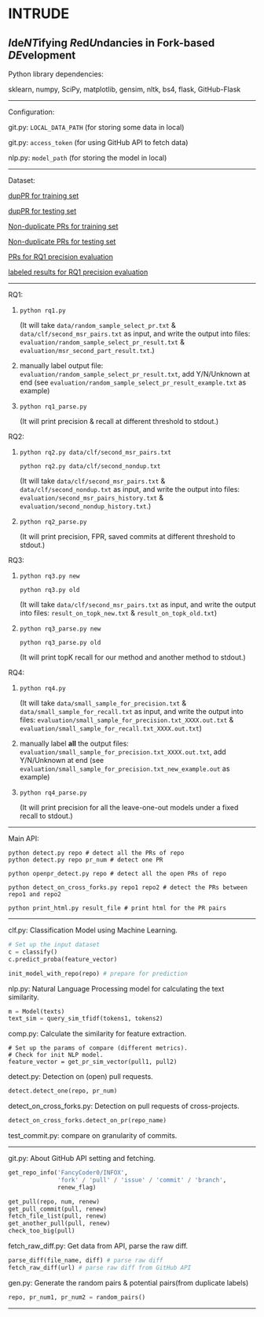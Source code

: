 # INTRUDE

## *I*de*NT*ifying *R*ed*U*ndancies in Fork-based *DE*velopment


Python library dependencies:

sklearn, numpy, SciPy, matplotlib, gensim, nltk, bs4, flask, GitHub-Flask

---

Configuration:

git.py: `LOCAL_DATA_PATH` (for storing some data in local)

git.py: `access_token` (for using GitHub API to fetch data)

nlp.py: `model_path` (for storing the model in local)

---

Dataset:

[dupPR for training set](https://github.com/FancyCoder0/INTRUDE/blob/master/data/clf/first_msr_pairs.txt)

[dupPR for testing set](https://github.com/FancyCoder0/INTRUDE/blob/master/data/clf/second_msr_pairs.txt)

[Non-duplicate PRs for training set](https://github.com/FancyCoder0/INTRUDE/blob/master/data/clf/first_nondup.txt)

[Non-duplicate PRs for testing set](https://github.com/FancyCoder0/INTRUDE/blob/master/data/clf/second_nondup.txt)

[PRs for RQ1 precision evaluation](https://github.com/FancyCoder0/INTRUDE/blob/master/data/random_sample_select_pr.txt)

[labeled results for RQ1 precision evaluation](https://github.com/FancyCoder0/INTRUDE/blob/master/evaluation/random_sample_select_pr_result_labeled_by_authors.txt)

---

RQ1:

1. `python rq1.py`
    
    (It will take `data/random_sample_select_pr.txt` & `data/clf/second_msr_pairs.txt` as input, and write the output into files: `evaluation/random_sample_select_pr_result.txt` & `evaluation/msr_second_part_result.txt`.)

2. manually label output file: `evaluation/random_sample_select_pr_result.txt`, add Y/N/Unknown at end (see `evaluation/random_sample_select_pr_result_example.txt` as example)

3. `python rq1_parse.py`

   (It will print precision & recall at different threshold to stdout.)


RQ2:

1. `python rq2.py data/clf/second_msr_pairs.txt`

   `python rq2.py data/clf/second_nondup.txt`
   
   (It will take `data/clf/second_msr_pairs.txt` & `data/clf/second_nondup.txt` as input, and write the output into files: `evaluation/second_msr_pairs_history.txt` & `evaluation/second_nondup_history.txt`.)

2. `python rq2_parse.py`

   (It will print precision, FPR, saved commits at different threshold to stdout.)

RQ3:
1. `python rq3.py new`

   `python rq3.py old`

    (It will take `data/clf/second_msr_pairs.txt` as input, and write the output into files: `result_on_topk_new.txt` & `result_on_topk_old.txt`)
   
2. `python rq3_parse.py new`

   `python rq3_parse.py old`
 
   (It will print topK recall for our method and another method to stdout.)

RQ4:
1. `python rq4.py`

    (It will take `data/small_sample_for_precision.txt` & `data/small_sample_for_recall.txt` as input, and write the output into files: `evaluation/small_sample_for_precision.txt_XXXX.out.txt` & `evaluation/small_sample_for_recall.txt_XXXX.out.txt`)
   
2. manually label **all** the output files: `evaluation/small_sample_for_precision.txt_XXXX.out.txt`, add Y/N/Unknown at end (see `evaluation/small_sample_for_precision.txt_new_example.out` as example)

3. `python rq4_parse.py`

   (It will print precision for all the leave-one-out models under a fixed recall to stdout.)


---
Main API:
```
python detect.py repo # detect all the PRs of repo
python detect.py repo pr_num # detect one PR

python openpr_detect.py repo # detect all the open PRs of repo

python detect_on_cross_forks.py repo1 repo2 # detect the PRs between repo1 and repo2

python print_html.py result_file # print html for the PR pairs
```

---

clf.py: Classification Model using Machine Learning.

``` python
# Set up the input dataset
c = classify()
c.predict_proba(feature_vector)

init_model_with_repo(repo) # prepare for prediction
```



nlp.py: Natural Language Processing model for calculating the text similarity.


``` python
m = Model(texts)
text_sim = query_sim_tfidf(tokens1, tokens2)
```


comp.py: Calculate the similarity for feature extraction.

``` 
# Set up the params of compare (different metrics).
# Check for init NLP model.
feature_vector = get_pr_sim_vector(pull1, pull2)
```



detect.py: Detection on (open) pull requests.

``` python
detect.detect_one(repo, pr_num)
```


detect_on_cross_forks.py: Detection on pull requests of cross-projects.

``` python
detect_on_cross_forks.detect_on_pr(repo_name)
```


test_commit.py: compare on granularity of commits.



---

git.py: About GitHub API setting and fetching.

``` python
get_repo_info('FancyCoder0/INFOX',
              'fork' / 'pull' / 'issue' / 'commit' / 'branch',
              renew_flag)

get_pull(repo, num, renew)
get_pull_commit(pull, renew)
fetch_file_list(pull, renew)
get_another_pull(pull, renew)
check_too_big(pull)
```


fetch_raw_diff.py: Get data from API, parse the raw diff.

``` python
parse_diff(file_name, diff) # parse raw diff
fetch_raw_diff(url) # parse raw diff from GitHub API
```



gen.py: Generate the random pairs & potential pairs(from duplicate labels)

``` python
repo, pr_num1, pr_num2 = random_pairs()
```



---
